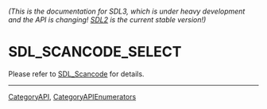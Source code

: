 ###### (This is the documentation for SDL3, which is under heavy development and the API is changing! [SDL2](https://wiki.libsdl.org/SDL2/) is the current stable version!)
# SDL_SCANCODE_SELECT

Please refer to [SDL_Scancode](SDL_Scancode) for details.

----
[CategoryAPI](CategoryAPI), [CategoryAPIEnumerators](CategoryAPIEnumerators)

